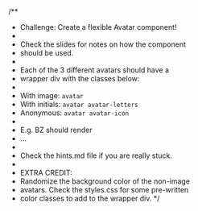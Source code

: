 /**
 * Challenge: Create a flexible Avatar component!
 *
 * Check the slides for notes on how the component
 * should be used.
 *
 * Each of the 3 different avatars should have a
 * wrapper div with the classes below:
 *
 * With image: `avatar`
 * With initials: `avatar avatar-letters`
 * Anonymous: `avatar avatar-icon`
 *
 * E.g. <Avatar>BZ</Avatar> should render
 * <div className="avatar avatar-letters">...</div>
 *
 * Check the hints.md file if you are really stuck.
 *
 * EXTRA CREDIT:
 * Randomize the background color of the non-image
 * avatars. Check the styles.css for some pre-written
 * color classes to add to the wrapper div.
 */